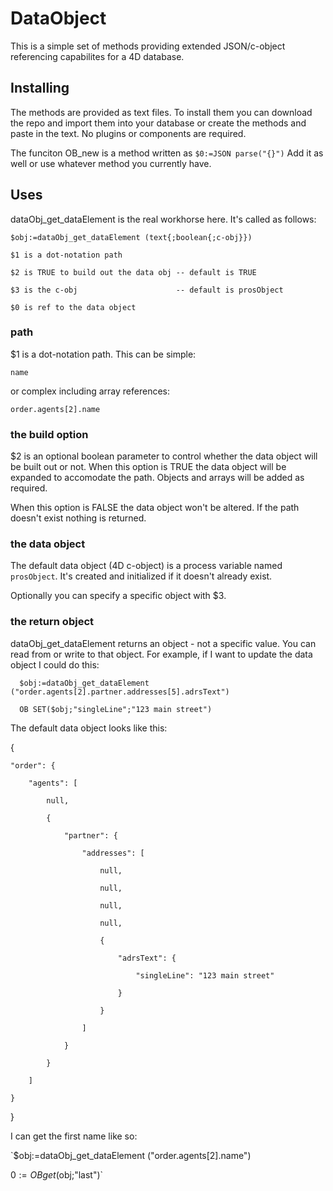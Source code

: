 # DataObject

This is a simple set of methods providing extended JSON/c-object referencing capabilites for a 4D database. 

## Installing
The methods are provided as text files. To install them you can download the repo and import them into your database or create the methods and paste in the text. No plugins or components are required. 

The funciton OB_new is a method written as
    `$0:=JSON parse("{}")`
Add it as well or use whatever method you currently have.

## Uses
dataObj_get_dataElement is the real workhorse here. It's called as follows:

  ` $obj:=dataObj_get_dataElement (text{;boolean{;c-obj}}) `

    $1 is a dot-notation path

    $2 is TRUE to build out the data obj -- default is TRUE  

    $3 is the c-obj                      -- default is prosObject

    $0 is ref to the data object
 ### path
 $1 is a dot-notation path. This can be simple:
 
    name
    
 or complex including array references:
 
    order.agents[2].name
 ### the build option
 $2 is an optional boolean parameter to control whether the data object will be built out or not. When this option is TRUE the data object will be expanded to accomodate the path. Objects and arrays will be added as required. 
 
 When this option is FALSE the data object won't be altered. If the path doesn't exist nothing is returned. 
 ### the data object
 The default data object (4D c-object) is a process variable named `prosObject`. It's created and initialized if it doesn't already exist. 
 
 Optionally you can specify a specific object with $3. 
 ### the return object
 dataObj_get_dataElement returns an object - not a specific value. You can read from or write to that object. For example, if I want to update the data object I could do this:
 
 ```
   $obj:=dataObj_get_dataElement ("order.agents[2].partner.addresses[5].adrsText")  
 
   OB SET($obj;"singleLine";"123 main street")  
   ```
 
 The default data object looks like this:  
 
 {  

    "order": {

        "agents": [

            null,

            {

                "partner": {  

                    "addresses": [  

                        null,  

                        null,  

                        null,  

                        null,  

                        {  

                            "adrsText": {  

                                "singleLine": "123 main street"  

                            }  

                        }  

                    ]  

                }  

            }  

        ]  

    }  

}    

   
 
 
 
 
 I can get the first name like so:
 
 `$obj:=dataObj_get_dataElement ("order.agents[2].name")
 
 $0:=OB get($obj;"last")`
 

 
